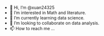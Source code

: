 - 👋 Hi, I’m @xuan24325
- 👀 I’m interested in Math and literature.
- 🌱 I’m currently learning data science.
- 💞️ I’m looking to collaborate on data analysis.
- 📫 How to reach me ...

<!---
xuan24325/xuan24325 is a ✨ special ✨ repository because its `README.md` (this file) appears on your GitHub profile.
You can click the Preview link to take a look at your changes.
--->
